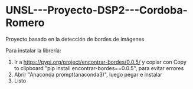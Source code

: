 # UNSL---Proyecto-DSP2---Cordoba-Romero
Proyecto basado en la detección de bordes de imágenes

Para instalar la librería: 
1) Ir a https://pypi.org/project/encontrar-bordes/0.0.5/ y copiar con Copy to clipboard "pip install encontrar-bordes==0.0.5", para evitar errores
2) Abrir "Anaconda prompt(anaconda3)", luego pegar e instalar
3) Listo
